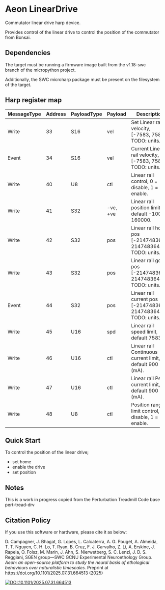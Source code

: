 # Aeon LinearDrive
Commutator linear drive harp device.

Provides control of the linear drive to control the position of the commutator from Bonsai.

## Dependencies
The target must be running a firmware image built from the v1.18-swc branch of the micropython project.

Additionally, the SWC microharp package must be present on the filesystem of the target.

## Harp register map
| MessageType | Address | PayloadType | Payload | Description |
| --- | --- | --- | --- | --- |
| Write | 33 | S16 | vel | Set Linear rail velocity, [-7583, 7583] TODO: units. |
| Event | 34 | S16 | vel | Current Linear rail velocity, [-7583, 7583] TODO: units. |
| Write | 40 | U8 | ctl | Linear rail control, 0 = disable, 1 = enable. |
| Write | 41 | S32 | -ve, +ve | Linear rail position limits, default -1000, 160000. |
| Write | 42 | S32 | pos | Linear rail home pos [-2147483648, 2147483647] TODO: units. |
| Write | 43 | S32 | pos | Linear rail goto pos [-2147483648, 2147483647] TODO: units. |
| Event | 44 | S32 | pos | Linear rail current pos [-2147483648, 2147483647] TODO: units. |
| Write | 45 | U16 | spd | Linear rail speed limit, default 7583. |
| Write | 46 | U16 | ctl | Linear rail Continuous current limit, default 900 (mA). |
| Write | 47 | U16 | ctl | Linear rail Peak current limit, default 900 (mA). |
| Write | 48 | U8 | ctl | Position range limit control, 0 = disable, 1 = enable. |

## Quick Start
To control the position of the linear drive;
- set home
- enable the drive
- set position

## Notes
This is a work in progress copied from the Perturbation Treadmill Code base pert-tread-drv

## Citation Policy

If you use this software or hardware, please cite it as below:

D. Campagner, J. Bhagat, G. Lopes, L. Calcaterra, A. G. Pouget, A. Almeida, T. T. Nguyen, C. H. Lo, T. Ryan, B. Cruz, F. J. Carvalho, Z. Li, A. Erskine, J. Rapela, O. Folsz, M. Marin, J. Ahn, S. Nierwetberg, S. C. Lenzi, J. D. S. Reggiani, SGEN group&mdash;SWC GCNU Experimental Neuroethology Group. _Aeon: an open-source platform to study the neural basis of ethological behaviours over naturalistic timescales._ Preprint at https://doi.org/10.1101/2025.07.31.664513 (2025)

[![DOI:10.1101/2025.07.31.664513](https://img.shields.io/badge/DOI-10.1101%2F2025.07.31.664513-AE363B.svg)](https://doi.org/10.1101/2025.07.31.664513)

